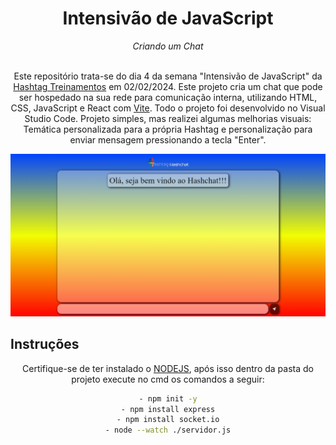 <h1 align="center">Intensivão de JavaScript</h1>
<div align="center"><i>Criando um Chat </i><br><br>

Este repositório trata-se do dia 4 da semana "Intensivão de JavaScript" da [Hashtag Treinamentos](https://www.hashtagtreinamentos.com/) em 02/02/2024. Este projeto cria um chat que pode ser hospedado na sua rede para comunicação interna, utilizando HTML, CSS, JavaScript e React com [Vite](https://vitejs.dev/). Todo o projeto foi desenvolvido no Visual Studio Code.
Projeto simples, mas realizei algumas melhorias visuais: Temática personalizada para a própria Hashtag e personalização para enviar mensagem pressionando a tecla "Enter".

![Projeto](https://github.com/gabrielarturbezerra/hashtag-chat/blob/main/Projeto.png)

<h2 align="left"> Instruções </h2>

Certifique-se de ter instalado o [NODEJS](https://nodejs.org/en/download), após isso dentro da pasta do projeto execute no cmd os comandos a seguir:

```bash
- npm init -y
- npm install express
- npm install socket.io
- node --watch ./servidor.js
